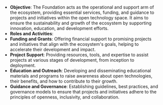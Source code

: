 - **Objective**: The Foundation acts as the operational and support arm of the ecosystem, providing essential services, funding, and guidance to projects and initiatives within the open technology space. It aims to ensure the sustainability and growth of the ecosystem by supporting innovation, education, and development efforts.
- **Roles and Activities**:
- **Funding and Grants**: Offering financial support to promising projects and initiatives that align with the ecosystem's goals, helping to accelerate their development and impact.
- **Project Support**: Providing resources, tools, and expertise to assist projects at various stages of development, from inception to deployment.
- **Education and Outreach**: Developing and disseminating educational materials and programs to raise awareness about open technologies, their benefits, and how to contribute to their growth.
- **Guidance and Governance**: Establishing guidelines, best practices, and governance models to ensure that projects and initiatives adhere to the principles of openness, inclusivity, and collaboration.